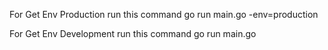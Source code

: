 For Get Env Production run this command go run main.go -env=production

For Get Env Development run this command go run main.go